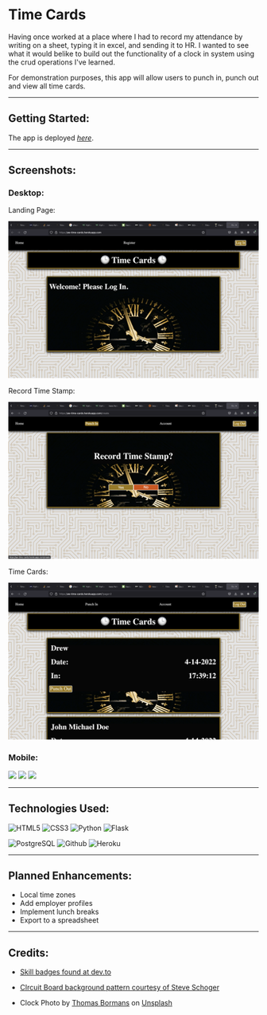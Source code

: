 # Time Cards
Having once worked at a place where I had to record my attendance by writing on a sheet, typing it in excel, and sending it to HR.  I wanted to see what it would belike to build out the functionality of a clock in system using the crud operations I've learned.

For demonstration purposes, this app will allow users to punch in, punch out and view all time cards.

---

## Getting Started:

The app is deployed [*here*](https://aw-time-cards.herokuapp.com/).

---

## Screenshots:

### Desktop:

Landing Page:

![Landing Page](./myapp/static/images/LandingD.png)

Record Time Stamp:

![Record Time Stamp](./myapp/static/images/RecordD.png)

Time Cards:

![Time Cards](./myapp/static/images/CardsD.png)

### Mobile:

<image src="./myapp/static/images/LandingM.jpg" width="200"/> <image src="./myapp/static/images/RecordM.jpg" width="200"/> <image src="./myapp/static/images/CardsM.jpg" width="200"/>

---

## Technologies Used:

![HTML5](	https://img.shields.io/badge/HTML5-E34F26?style=for-the-badge&logo=html5&logoColor=white)
![CSS3](https://img.shields.io/badge/CSS3-1572B6?style=for-the-badge&logo=css3&logoColor=white)
![Python](https://img.shields.io/badge/Python-3776AB?style=for-the-badge&logo=python&logoColor=white)
![Flask](https://img.shields.io/badge/Flask-000000?style=for-the-badge&logo=flask&logoColor=white)

![PostgreSQL]( 	https://img.shields.io/badge/PostgreSQL-316192?style=for-the-badge&logo=postgresql&logoColor=white)
![Github](https://img.shields.io/badge/GitHub-100000?style=for-the-badge&logo=github&logoColor=white)
![Heroku](https://img.shields.io/badge/Heroku-430098?style=for-the-badge&logo=heroku&logoColor=white)

---
## Planned Enhancements:

- Local time zones
- Add employer profiles
- Implement lunch breaks
- Export to a spreadsheet
  
---

## Credits:
- [Skill badges found at dev.to](https://dev.to/envoy_/150-badges-for-github-pnk)

- [CIrcuit Board background pattern courtesy of Steve Schoger](https://heropatterns.com/)

- Clock Photo by <a href="https://unsplash.com/@thomasbormans?utm_source=unsplash&utm_medium=referral&utm_content=creditCopyText">Thomas Bormans</a> on <a href="https://unsplash.com/images/things/clock?utm_source=unsplash&utm_medium=referral&utm_content=creditCopyText">Unsplash</a>